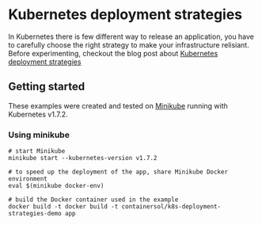 Kubernetes deployment strategies
================================

In Kubernetes there is few different way to release an application, you have to carefully choose the right strategy
to make your infrastructure relisiant. Before experimenting, checkout the blog post about
[Kubernetes deployment strategies](link)


## Getting started

These examples were created and tested on [Minikube](http://github.com/kubernetes/minikube) running
with Kubernetes v1.7.2.

### Using minikube

```
# start Minikube
minikube start --kubernetes-version v1.7.2

# to speed up the deployment of the app, share Minikube Docker environment
eval $(minikube docker-env)

# build the Docker container used in the example
docker build -t docker build -t containersol/k8s-deployment-strategies-demo app
```
